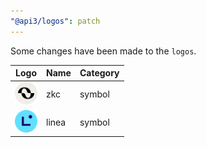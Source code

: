 ```yaml
---
"@api3/logos": patch
---
```


Some changes have been made to the `logos`.

|Logo|Name|Category|
|---|---|---|
|<img src="./raw/symbols/zkc.svg" width="36" alt="">|zkc|symbol|
|<img src="./raw/symbols/linea.svg" width="36" alt="">|linea|symbol|
